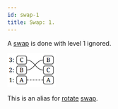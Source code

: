 ```yaml
---
id: swap-1
title: Swap: 1.
---
```


A [swap] is done with level 1 ignored.

![Diagram](assets/swap-1.png)

This is an alias for [rotate] [swap].


  [swap]: swap.md
  [rotate]: rotate.md
